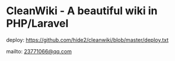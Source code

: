 # CleanWiki - A beautiful wiki in PHP/Laravel

deploy: https://github.com/hide2/cleanwiki/blob/master/deploy.txt

mailto: 23771066@qq.com

[icon]: demo.png "demo"